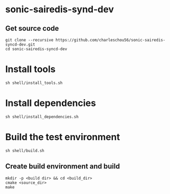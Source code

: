 # sonic-sairedis-synd-dev

## Get source code
```
git clone --recursive https://github.com/charleschou56/sonic-sairedis-syncd-dev.git  
cd sonic-sairedis-syncd-dev
```

# Install tools
```
sh shell/install_tools.sh
```

# Install dependencies
```
sh shell/install_dependencies.sh
```

# Build the test environment
```
sh shell/build.sh
```

## Create build environment and build
```
mkdir -p <build dir> && cd <build_dir>  
cmake <source_dir> 
make
```
